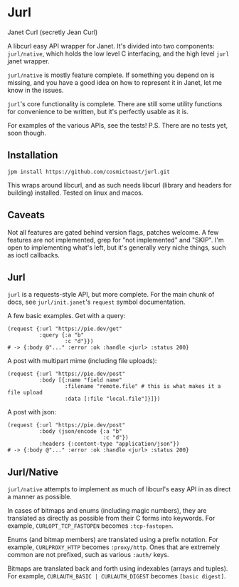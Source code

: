 # Jurl
Janet Curl (secretly Jean Curl)

A libcurl easy API wrapper for Janet.
It's divided into two components: `jurl/native`, which holds the low level C interfacing, and the high level `jurl` janet wrapper.

`jurl/native` is mostly feature complete.
If something you depend on is missing, and you have a good idea on how to represent it in Janet, let me know in the issues.

`jurl`'s core functionality is complete.
There are still some utility functions for convenience to be written, but it's perfectly usable as it is.

For examples of the various APIs, see the tests!
P.S. There are no tests yet, soon though.

## Installation
`jpm install https://github.com/cosmictoast/jurl.git`

This wraps around libcurl, and as such needs libcurl (library and headers for building) installed.
Tested on linux and macos.

## Caveats
Not all features are gated behind version flags, patches welcome.
A few features are not implemented, grep for "not implemented" and "SKIP".
I'm open to implementing what's left, but it's generally very niche things, such as ioctl callbacks.

## Jurl
`jurl` is a requests-style API, but more complete.
For the main chunk of docs, see `jurl/init.janet`'s `request` symbol documentation.

A few basic examples.
Get with a query:
```janet
(request {:url "https://pie.dev/get"
          :query {:a "b"
		          :c "d"}})
# -> {:body @"..." :error :ok :handle <jurl> :status 200}
```

A post with multipart mime (including file uploads):
```janet
(request {:url "https://pie.dev/post"
          :body [{:name "field name"
		          :filename "remote.file" # this is what makes it a file upload
				  :data [:file "local.file"]}]})
```

A post with json:
```janet
(request {:url "https://pie.dev/post"
          :body (json/encode {:a "b"
		                      :c "d"})
		  :headers {:content-type "application/json"})
# -> {:body @"..." :error :ok :handle <jurl> :status 200}
```

## Jurl/Native
`jurl/native` attempts to implement as much of libcurl's easy API in as direct a manner as possible.

In cases of bitmaps and enums (including magic numbers), they are translated as directly as possible from their C forms into keywords.
For example, `CURLOPT_TCP_FASTOPEN` becomes `:tcp-fastopen`.

Enums (and bitmap members) are translated using a prefix notation.
For example, `CURLPROXY_HTTP` becomes `:proxy/http`.
Ones that are extremely common are not prefixed, such as various `:auth/` keys.

Bitmaps are translated back and forth using indexables (arrays and tuples).
For example, `CURLAUTH_BASIC | CURLAUTH_DIGEST` becomes `[basic digest]`.

